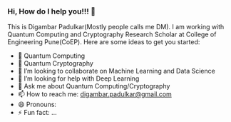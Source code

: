 ### Hi, How do I help you!!!  👋

This is Digambar Padulkar(Mostly people calls me DM). I am working with Quantum Computing and Cryptography Research Scholar at College of Engineering Pune(CoEP).
Here are some ideas to get you started:

- 🔭 Quantum Computing
- 🌱 Quantum Cryptography
- 👯 I’m looking to collaborate on Machine Learning and Data Science
- 🤔 I’m looking for help with Deep Learning
- 💬 Ask me about Quantum Computing/Cryptography
- 📫 How to reach me: digambar.padulkar@gmail.com 
- 😄 Pronouns: 
- ⚡ Fun fact: ...

